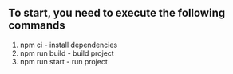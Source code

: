 ## To start, you need to execute the following commands
1) npm ci - install dependencies
2) npm run build - build project
3) npm run start - run project
